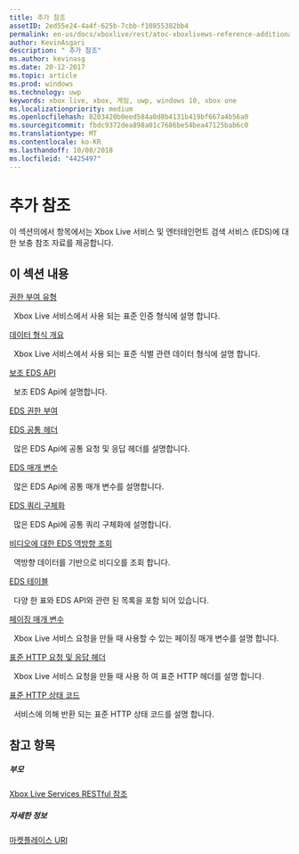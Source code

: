 ```yaml
---
title: 추가 참조
assetID: 2ed55e24-4a4f-625b-7cbb-f10855382bb4
permalink: en-us/docs/xboxlive/rest/atoc-xboxlivews-reference-additional.html
author: KevinAsgari
description: " 추가 참조"
ms.author: kevinasg
ms.date: 20-12-2017
ms.topic: article
ms.prod: windows
ms.technology: uwp
keywords: xbox live, xbox, 게임, uwp, windows 10, xbox one
ms.localizationpriority: medium
ms.openlocfilehash: 8203420b0eed584a0d8b4131b419bf667a4b56a0
ms.sourcegitcommit: fbdc9372dea898a01c7686be54bea47125bab6c0
ms.translationtype: MT
ms.contentlocale: ko-KR
ms.lasthandoff: 10/08/2018
ms.locfileid: "4425497"
---
```

# <a name="additional-reference"></a>추가 참조

이 섹션의에서 항목에서는 Xbox Live 서비스 및 엔터테인먼트 검색 서비스 (EDS)에 대 한 보충 참조 자료를 제공합니다.

<a id="ID4EZ"></a>


## <a name="in-this-section"></a>이 섹션 내용

[권한 부여 유형](authorizationtypes.md)

&nbsp;&nbsp;Xbox Live 서비스에서 사용 되는 표준 인증 형식에 설명 합니다.

[데이터 형식 개요](datatypeoverview.md)

&nbsp;&nbsp;Xbox Live 서비스에서 사용 되는 표준 식별 관련 데이터 형식에 설명 합니다.

[보조 EDS API](eds-apis.md)

&nbsp;&nbsp;보조 EDS Api에 설명합니다.

[EDS 권한 부여](edsauthorization.md)

[EDS 공통 헤더](edscommonheaders.md)

&nbsp;&nbsp;많은 EDS Api에 공통 요청 및 응답 헤더를 설명합니다.

[EDS 매개 변수](edsparameters.md)

&nbsp;&nbsp;많은 EDS Api에 공통 매개 변수를 설명합니다.

[EDS 쿼리 구체화](edsqueryrefiners.md)

&nbsp;&nbsp;많은 EDS Api에 공통 쿼리 구체화에 설명합니다.

[비디오에 대한 EDS 역방향 조회](edsreverselookup.md)

&nbsp;&nbsp;역방향 데이터를 기반으로 비디오를 조회 합니다.

[EDS 테이블](edstables.md)

&nbsp;&nbsp;다양 한 표와 EDS API와 관련 된 목록을 포함 되어 있습니다.

[페이징 매개 변수](pagingparameters.md)

&nbsp;&nbsp;Xbox Live 서비스 요청을 만들 때 사용할 수 있는 페이징 매개 변수를 설명 합니다.

[표준 HTTP 요청 및 응답 헤더](httpstandardheaders.md)

&nbsp;&nbsp;Xbox Live 서비스 요청을 만들 때 사용 하 여 표준 HTTP 헤더를 설명 합니다.

[표준 HTTP 상태 코드](httpstatuscodes.md)

&nbsp;&nbsp;서비스에 의해 반환 되는 표준 HTTP 상태 코드를 설명 합니다.

<a id="ID4ECC"></a>


## <a name="see-also"></a>참고 항목

<a id="ID4EEC"></a>


##### <a name="parent"></a>부모

 [Xbox Live Services RESTful 참조](../atoc-xboxlivews-reference.md)


<a id="ID4EOC"></a>


##### <a name="further-information"></a>자세한 정보

 [마켓플레이스 URI](../uri/marketplace/atoc-reference-marketplace.md)
